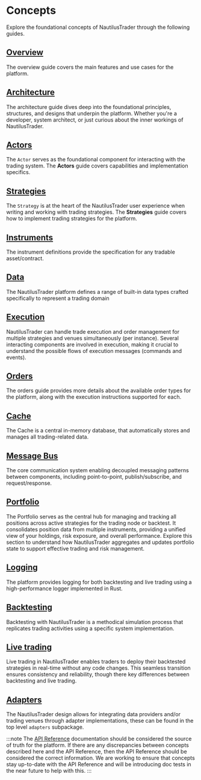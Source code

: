 # Concepts

Explore the foundational concepts of NautilusTrader through the following guides.

## [Overview](overview.md)

The overview guide covers the main features and use cases for the platform.

## [Architecture](architecture.md)

The architecture guide dives deep into the foundational principles, structures, and designs that underpin
the platform. Whether you're a developer, system architect, or just curious about the inner workings
of NautilusTrader.

## [Actors](actors.md)

The `Actor` serves as the foundational component for interacting with the trading system.
The **Actors** guide covers capabilities and implementation specifics.

## [Strategies](strategies.md)

The `Strategy` is at the heart of the NautilusTrader user experience when writing and working with
trading strategies. The **Strategies** guide covers how to implement trading strategies for the platform.

## [Instruments](instruments.md)

The instrument definitions provide the specification for any tradable asset/contract.

## [Data](data.md)

The NautilusTrader platform defines a range of built-in data types crafted specifically to represent
a trading domain

## [Execution](execution.md)

NautilusTrader can handle trade execution and order management for multiple strategies and venues
simultaneously (per instance). Several interacting components are involved in execution, making it
crucial to understand the possible flows of execution messages (commands and events).

## [Orders](orders.md)

The orders guide provides more details about the available order types for the platform, along with
the execution instructions supported for each.

## [Cache](cache.md)

The Cache is a central in-memory database, that automatically stores and manages all trading-related data.

## [Message Bus](message_bus.md)

The core communication system enabling decoupled messaging patterns between components, including
point-to-point, publish/subscribe, and request/response.

## [Portfolio](portfolio.md)

The Portfolio serves as the central hub for managing and tracking all positions across active strategies for the trading node or backtest.
It consolidates position data from multiple instruments, providing a unified view of your holdings, risk exposure, and overall performance.
Explore this section to understand how NautilusTrader aggregates and updates portfolio state to support effective trading and risk management.

## [Logging](logging.md)

The platform provides logging for both backtesting and live trading using a high-performance logger implemented in Rust.

## [Backtesting](backtesting.md)

Backtesting with NautilusTrader is a methodical simulation process that replicates trading
activities using a specific system implementation.

## [Live trading](live.md)

Live trading in NautilusTrader enables traders to deploy their backtested strategies in real-time
without any code changes. This seamless transition ensures consistency and reliability, though there
key differences between backtesting and live trading.

## [Adapters](adapters.md)

The NautilusTrader design allows for integrating data providers and/or trading venues
through adapter implementations, these can be found in the top level `adapters` subpackage.

:::note
The [API Reference](../api_reference/index.md) documentation should be considered the source of truth
for the platform. If there are any discrepancies between concepts described here and the API Reference,
then the API Reference should be considered the correct information. We are working to ensure that
concepts stay up-to-date with the API Reference and will be introducing doc tests in the near future
to help with this.
:::
